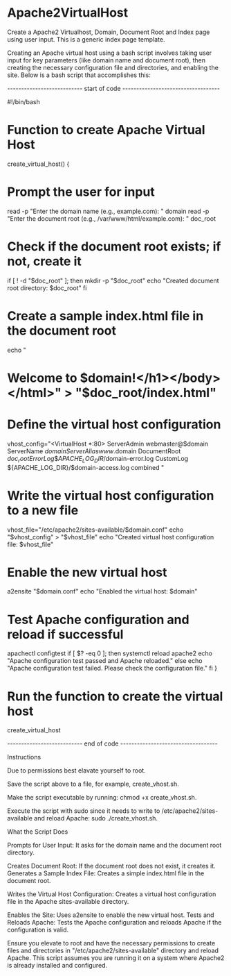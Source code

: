 # Apache2VirtualHost
Create a Apache2 Virtualhost, Domain, Document Root and Index page using user input.
This is a generic index page template.

Creating an Apache virtual host using a bash script involves taking user input for 
key parameters (like domain name and document root), then creating the necessary configuration file and directories, and enabling the site. Below is a bash script that accomplishes this:

--------------------------- start of code ----------------------------------- 

#!/bin/bash

# Function to create Apache Virtual Host
create_virtual_host() {
  # Prompt the user for input
  read -p "Enter the domain name (e.g., example.com): " domain
  read -p "Enter the document root (e.g., /var/www/html/example.com): " doc_root

  # Check if the document root exists; if not, create it
  if [ ! -d "$doc_root" ]; then
    mkdir -p "$doc_root"
    echo "Created document root directory: $doc_root"
  fi

  # Create a sample index.html file in the document root
  echo "<html><body><h1>Welcome to $domain!</h1></body></html>" > "$doc_root/index.html"

  # Define the virtual host configuration
  vhost_config="<VirtualHost *:80>
    ServerAdmin webmaster@$domain
    ServerName $domain
    ServerAlias www.$domain
    DocumentRoot $doc_root
    ErrorLog \${APACHE_LOG_DIR}/$domain-error.log
    CustomLog \${APACHE_LOG_DIR}/$domain-access.log combined
</VirtualHost>"

  # Write the virtual host configuration to a new file
  vhost_file="/etc/apache2/sites-available/$domain.conf"
  echo "$vhost_config" > "$vhost_file"
  echo "Created virtual host configuration file: $vhost_file"

  # Enable the new virtual host
  a2ensite "$domain.conf"
  echo "Enabled the virtual host: $domain"

  # Test Apache configuration and reload if successful
  apachectl configtest
  if [ $? -eq 0 ]; then
    systemctl reload apache2
    echo "Apache configuration test passed and Apache reloaded."
  else
    echo "Apache configuration test failed. Please check the configuration file."
  fi
}

# Run the function to create the virtual host
create_virtual_host

--------------------------- end of code ----------------------------------- 

Instructions

Due to permissions best elavate yourself to root.

Save the script above to a file, for example, create_vhost.sh.

Make the script executable by running: chmod +x create_vhost.sh.

Execute the script with sudo since it needs to write to /etc/apache2/sites-available and reload Apache: sudo ./create_vhost.sh.

What the Script Does

Prompts for User Input: It asks for the domain name and the document root directory.

Creates Document Root: If the document root does not exist, it creates it.
Generates a Sample Index File: Creates a simple index.html file in the document root.

Writes the Virtual Host Configuration: Creates a virtual host configuration file in the Apache sites-available directory.

Enables the Site: Uses a2ensite to enable the new virtual host.
Tests and Reloads Apache: Tests the Apache configuration and reloads Apache if the configuration is valid.

Ensure you elevate to root and have the necessary permissions to create files and directories in "/etc/apache2/sites-available" directory and reload Apache. 
This script assumes you are running it on a system where Apache2 is already installed and configured.
